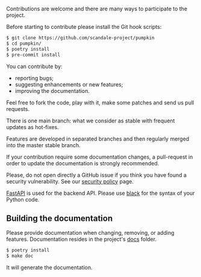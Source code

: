 Contributions are welcome and there are many ways to participate to the
project.

Before starting to contribute please install the Git hook scripts:

```bash
$ git clone https://github.com/scandale-project/pumpkin
$ cd pumpkin/
$ poetry install
$ pre-commit install
```

You can contribute by:

- reporting bugs;
- suggesting enhancements or new features;
- improving the documentation.

Feel free to fork the code, play with it, make some patches and send us pull requests.

There is one main branch: what we consider as stable with frequent updates as
hot-fixes.

Features are developed in separated branches and then regularly merged into the
master stable branch.

If your contribution require some documentation changes, a pull-request in order
to update the documentation is strongly recommended.

Please, do not open directly a GitHub issue if you think you have found a
security vulnerability. See our
[security policy](https://github.com/scandale-project/pumpkin/security/policy)
page.

[FastAPI](https://flask.palletsprojects.com) is used for the backend API.
Please use [black](https://github.com/psf/black) for the syntax of your Python code.



## Building the documentation

Please provide documentation when changing, removing, or adding features.
Documentation resides in the project's [docs](docs/) folder.

```bash
$ poetry install
$ make doc
```

It will generate the documentation.
